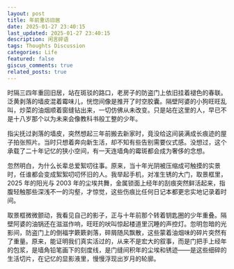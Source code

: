 ```yaml
---
layout: post
title: 年前重访旧居
date: 2025-01-27 23:40:15
last_updated: 2025-01-27 23:40:15
description: 闲言碎语
tags: Thoughts Discussion
categories: Life
featured: false
giscus_comments: true
related_posts: true
---
```


时隔三四年重回旧居，站在斑驳的路口，老房子的防盗门上依旧挂着褪色的春联。泛黄剥落的墙皮混着霉味儿，恍惚间像是推开了时空胶囊。隔壁阿婆的小狗旺旺乱叫，炒菜的油烟顺着窗缝钻出来，一切仿佛从未改变。只是站在这里的人，早已不是十八岁那个以为未来会像教科书般工整的少年。

指尖抚过剥落的墙皮，突然想起三年前搬去新家时，竟没给这间装满成长痕迹的屋子拍张照片。当时只想着奔向新生活，却不知有些告别需要仪式感。没想过，这个承载了二十年记忆的狭小空间，有一天连墙角的霉斑都会成为奢侈的念想。

忽然明白，为什么长辈总爱絮叨往事。原来，当十年光阴被压缩成可触摸的实景时，任谁都会变成絮絮叨叨怀旧的人。我举起手机，对准生锈的大门，取景框里，2025 年的阳光与 2003 年的尘埃共舞，金属锁面上经年的刮痕突然鲜活起来，指腹轻触那些深浅不一的沟壑，才惊觉，这些伤痕比任何日记本都更忠实地记录着时间。

取景框微微颤动，我看见自己的影子，正与十年前那个转着钥匙圈的少年重叠。隔壁阿婆的油锅还在滋滋作响，旺旺的吠叫惊起楼道里沉睡的声控灯。忽明忽暗的光影间，防盗门上的倒福字簌簌剥落，碎屑随风飘散，这些蒙着油烟味的碎片突然有了重量。原来，能证明我们真实活过的，从来不是宏大的叙事，而是门把手上经年的包浆，是墙角铅笔画下的刻度线，是门缝间积年的尘埃和锈迹——是这些细碎的生活切片，在记忆的显影液里，慢慢浮现出岁月的轮廓。
